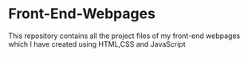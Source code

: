 # Front-End-Webpages
This repository contains all the project files of my front-end webpages which I have created using HTML,CSS and JavaScript
